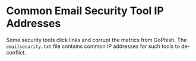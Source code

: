 # Common Email Security Tool IP Addresses

Some security tools click links and corrupt the metrics from GoPhish. The ```emailsecurity.txt``` file contains common IP addresses for such tools to de-conflict. 